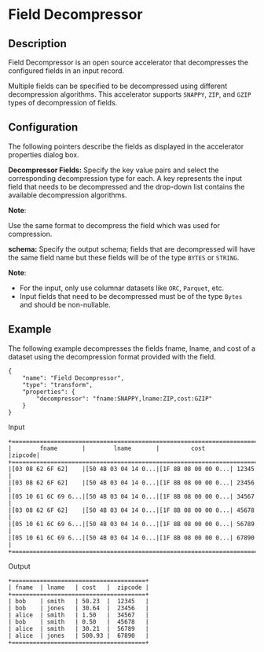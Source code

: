 # Field Decompressor


Description
-----------
Field Decompressor is an open source accelerator that decompresses the configured fields in an input record. 

Multiple fields can be specified to be decompressed using different decompression algorithms. This accelerator supports ``SNAPPY``, ``ZIP``, and ``GZIP`` types of decompression of fields.


Configuration
-------------

The following pointers describe the fields as displayed in the accelerator properties dialog box.

**Decompressor Fields:** Specify the key value pairs and select the corresponding decompression type for each. A key represents the input field that needs to be decompressed and the drop-down list contains the available decompression algorithms.

**Note**:

Use the same format to decompress the field which was used for compression. 

**schema:** Specify the output schema; fields that are decompressed will have the same field name but these fields will be of the type ``BYTES`` or ``STRING``.

**Note**: 
- For the input, only use columnar datasets like `ORC`, `Parquet`, etc.
- Input fields that need to be decompressed must be of the type `Bytes` and should be non-nullable.

Example
-------

The following example decompresses the fields fname, lname, and cost of a dataset using the decompression format provided with the field.
```
{
    "name": "Field Decompressor",
    "type": "transform",
    "properties": {
        "decompressor": "fname:SNAPPY,lname:ZIP,cost:GZIP"
    }
}
```

Input
```
+======================================================================+
|        fname       |        lname       |         cost       |zipcode|
+======================================================================+
|[03 08 62 6F 62]    |[50 4B 03 04 14 0...|[1F 8B 08 00 00 0...| 12345 |
|[03 08 62 6F 62]    |[50 4B 03 04 14 0...|[1F 8B 08 00 00 0...| 23456 |
|[05 10 61 6C 69 6...|[50 4B 03 04 14 0...|[1F 8B 08 00 00 0...| 34567 |
|[03 08 62 6F 62]    |[50 4B 03 04 14 0...|[1F 8B 08 00 00 0...| 45678 |
|[05 10 61 6C 69 6...|[50 4B 03 04 14 0...|[1F 8B 08 00 00 0...| 56789 |
|[05 10 61 6C 69 6...|[50 4B 03 04 14 0...|[1F 8B 08 00 00 0...| 67890 |
+======================================================================+
```

Output

    +======================================+
    | fname  | lname   | cost   |  zipcode |
    +======================================+
    | bob    | smith   | 50.23  |  12345   |
    | bob    | jones   | 30.64  |  23456   |
    | alice  | smith   | 1.50   |  34567   |
    | bob    | smith   | 0.50   |  45678   |
    | alice  | smith   | 30.21  |  56789   |
    | alice  | jones   | 500.93 |  67890   |
    +======================================+
